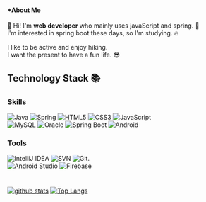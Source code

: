 #### *About Me

<!--
[![Hits](https://hits.seeyoufarm.com/api/count/incr/badge.svg?url=https%3A%2F%2Fgithub.com%2Fimcodding)](https://hits.seeyoufarm.com).  
-->
👋 Hi! I'm **web developer** who mainly uses javaScript and spring. 💚  
I'm interested in spring boot these days, so I'm studying. 🔥    
   
I like to be active and enjoy hiking.  
I want the present to have a fun life. 😎
   
<!--
**imcodding/imcodding** is a ✨ _special_ ✨ repository because its `README.md` (this file) appears on your GitHub profile.

Here are some ideas to get you started:

- 👋 Hi, I’m @imcodding
- 👀 I’m interested in ...
- 🌱 I’m currently learning ...
- 💞️ I’m looking to collaborate on ...
- 📫 How to reach me ...
- 🔭 I’m currently working on ...
- 🌱 I’m currently learning ...
- 👯 I’m looking to collaborate on ...
- 🤔 I’m looking for help with ...
- 💬 Ask me abo⚒ut ...
- 📫 How to reach me: ...
- 😄 Pronouns: ...
- ⚡ Fun fact: ...
-->
    
## Technology Stack 📚
### Skills
![Java](https://img.shields.io/badge/Java-007396.svg?&style=for-the-badge&logo=Java&logoColor=white)
![Spring](https://img.shields.io/badge/Spring-6DB33F.svg?&style=for-the-badge&logo=Spring&logoColor=white)
![HTML5](https://img.shields.io/badge/HTML5-E34F26.svg?&style=for-the-badge&logo=HTML5&logoColor=white)
![CSS3](https://img.shields.io/badge/CSS3-1572B6.svg?&style=for-the-badge&logo=CSS3&logoColor=white)
![JavaScript](https://img.shields.io/badge/JavaScript-F7DF1E.svg?&style=for-the-badge&logo=JavaScript&logoColor=white)  
![MySQL](https://img.shields.io/badge/MySQL-4479A1.svg?&style=for-the-badge&logo=MySQL&logoColor=white)
![Oracle](https://img.shields.io/badge/Oracle-F80000.svg?&style=for-the-badge&logo=Oracle&logoColor=white)
![Spring Boot](https://img.shields.io/badge/Spring%20Boot-76BE41.svg?&style=for-the-badge&logo=Spring%20Boot&logoColor=white)
![Android](https://img.shields.io/badge/Android-3DDC84.svg?&style=for-the-badge&logo=Android&logoColor=white)

### Tools
![IntelliJ IDEA](https://img.shields.io/badge/intellij%20idea-000000.svg?&style=for-the-badge&logo=intellij%20idea&logoColor=white)
![SVN](https://img.shields.io/badge/Subversion-809CC9.svg?&style=for-the-badge&logo=Subversion&logoColor=white)
![Git](https://img.shields.io/badge/Git-F05032.svg?&style=for-the-badge&logo=Git&logoColor=white).   
![Android Studio](https://img.shields.io/badge/Android%20Studio-1572B6.svg?&style=for-the-badge&logo=Android%20Studio&logoColor=white)
![Firebase](https://img.shields.io/badge/Firebase-FFCA28.svg?&style=for-the-badge&logo=Firebase&logoColor=white)
#
[![github stats](https://github-readme-stats.vercel.app/api?username=imcodding&show_icons=true&hide_border=true)](https://github.com/imcodding)
[![Top Langs](https://github-readme-stats.vercel.app/api/top-langs/?username=imcodding&layout=compact)](https://github.com/imcodding)
